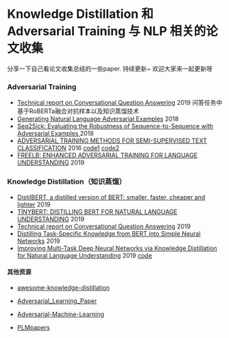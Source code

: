 # Knowledge Distillation 和 Adversarial Training 与 NLP 相关的论文收集
分享一下自己看论文收集总结的一些paper. 持续更新~   欢迎大家来一起更新呀

### Adversarial Training
-   [Technical report on Conversational Question Answering](https://arxiv.org/pdf/1909.10772) 2019 问答任务中基于RoBERTa融合对抗样本以及知识蒸馏技术
-   [Generating Natural Language Adversarial Examples](https://arxiv.org/pdf/1804.07998.pdf)  2018 
-    [Seq2Sick: Evaluating the Robustness of Sequence-to-Sequence with Adversarial Examples  ](https://arxiv.org/pdf/1803.01128.pdf)  2018
-    [ADVERSARIAL TRAINING METHODS FOR SEMI-SUPERVISED TEXT CLASSIFICATION](https://arxiv.org/pdf/1605.07725.pdf) 2016 [code1](https://github.com/tensorflow/models/tree/master/research/adversarial_text)  [code2](https://github.com/TobiasLee/Text-Classification/blob/master/models/adversarial_abblstm.py)
-    [FREELB: ENHANCED ADVERSARIAL TRAINING FOR LANGUAGE UNDERSTANDING](https://arxiv.org/pdf/1909.11764.pdf) 2019




### Knowledge Distillation（知识蒸馏）
- [DistilBERT, a distilled version of BERT: smaller, faster, cheaper and lighter](https://arxiv.org/pdf/1910.01108.pdf) 2019
- [TINYBERT: DISTILLING BERT FOR NATURAL LANGUAGE UNDERSTANDING](https://arxiv.org/pdf/1909.10351.pdf) 2019
- [Technical report on Conversational Question Answering](https://arxiv.org/pdf/1909.10772) 2019 
- [Distilling Task-Specific Knowledge from BERT into Simple Neural Networks](https://arxiv.org/pdf/1903.12136.pdf) 2019
- [Improving Multi-Task Deep Neural Networks via Knowledge Distillation for Natural Language Understanding](https://arxiv.org/pdf/1904.09482v1.pdf) 2019   [code](https://github.com/namisan/mt-dnn)



#### 其他资源

- [awesome-knowledge-distillation](https://github.com/dkozlov/awesome-knowledge-distillation )
- [Adversarial_Learning_Paper](https://github.com/Guo-Yunzhe/Adversarial_Learning_Paper)
- [Adversarial-Machine-Learning](https://github.com/tanjuntao/Adversarial-Machine-Learning)

- [PLMpapers](https://github.com/thunlp/PLMpapers)


